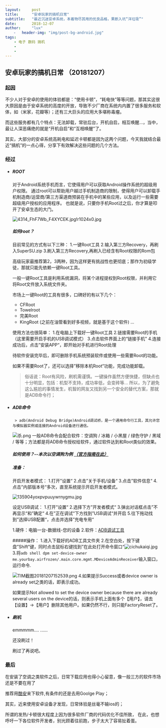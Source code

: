 ```yaml
---
layout:     post
title:      "安卓玩家的搞机日常"
subtitle:   "最近沉迷安卓系统，本着物尽其用的优良品格，果断入坑“洋垃圾”"
date:       2018-12-07
author:     "lux"
	⁃	header-img: "img/post-bg-android.jpg"
tags:
    - 电子 数码 搞机
    -
    -
---
```


## 安卓玩家的搞机日常 （20181207）
>





### 起因
不少人对于安卓的使用的体验都是：“使用卡顿”，“耗电快”等等问题，那其实这很大原因是由于安卓系统的高度的开放，导致不少厂商在系统内内置了很多服务和软体，如（米家，花瓣等）；还有三大巨头的应用大多堪称毒瘤。

而这些服务都有几个特点：无法卸载，常驻后台，开机自启，相互唤醒...，当中，最让人深恶痛绝的就是“开机自启”和“互相唤醒”了。

其实，大部分的安卓系统高耗电和延迟卡顿都是因为这两个问题，今天我就结合最近“搞机”的一点心得，分享下有效解决这些问题的几个方法。


### 经过

* ##### ROOT
	对于Android系统手机而言，它使得用户可以获取Android操作系统的超级用户权限。
    通过root可以帮助用户越过手机制造商的限制，使得用户可以卸载手机制造商/运营商/第三方渠道商预装在手机中的某些应用，以及运行一些需要超级用户授权的应用程序。
    也就是说，只要你手机Root过之后，你才算是叩开了安卓生态的大门。

    ![4314_FhF7Wb_F4XYCEK.jpg!r1024x0.jpg](https://i.loli.net/2018/12/07/5c0a20d9e9641.jpg)

	##### 如何root？
    目前常见的方式有以下三种：
    1.一键Root工具
    2.输入第三方Recovery，再刷入SuperSU.zip
    3.刷入第三方Recovery,再刷入已经含有Root权限的Rom包

    高级玩家最推荐第2，3两种，因为这样更有挑战性也更彻底；那作为初级学徒，那就只能先依赖一键Root工具。

    一般一键Root工具是利用系统漏洞，将某个进程提权到Root权限，并利用它将Root文件放入系统文件夹。

    市场上一键Root的工具有很多，口碑好的有以下几个：
    * CFRoot
    * Towelroot
    * 完美Root
    * KingRoot (之前在油管看到好多视频，就是基于这个软件)
     ...

     使用方法也很简单：
     1.在电脑上下载好一键Root工具
     2.链接需要Root的手机（这里需要开启手机的USB调试模式）
     3.点击软件界面上的“链接手机"
     4.连接成功后，点击”安装APP“，即开始对手机进行Root处理

     待软件安装完毕后，即可删除手机系统预装软件或使用一些需要Root的功能。

     如果不需要Root了，还可以选择”移除本机Root“功能，完成功能卸载。

    > 俗话说：Root有风险，刷机需谨慎。一键操作虽然方便快捷，但缺点也十分明显，包括：机型不支持，成功率低，会变砖等...
    > 所以，为了避免这么尴尬的事情发生，机智的网友又找到另一个安全的替代方案，那就是ADB命令行；

* ##### ADB命令
	   > adb(Android Debug Bridge)Android调试桥，是一个通用命令行工具，其允许您与模拟器实例或连接的Android设备进行通信。

    ![杀.png](https://i.loli.net/2018/12/07/5c0a1ceb4ef97.png)
	一般ADB命令会配合软件：空调狗 / 冰箱 / 小黑屋 / 绿色守护 / 黑域  /  等等；方法都是将ADB命令授权给软件，通过软件达到和Root类似的效果。

    ##### 如何使用？--本次以空调狗为例 [（官方指南在此）](https://github.com/hyongbai/AirFrozenGranter)

	##### 准备：

    开启开发者模式：
    1.打开”设置“
    2.点击”关于手机/设备“
    3.点击”软件信息“
    4.点击”内部版本号“多次，直至系统提示开启开发者模式。

	![135904yoxpvpuuywrnygmu.jpg](https://i.loli.net/2018/12/07/5c0a1eb7ab474.jpg)

    设定USB调试：
    1.打开”设置“
    2.选择下方”开发者模式“
    3.弹出对话框点击”不再显示“和”确定“
    4.在”正在调试“下方找到”USB调试“并开启
    5.往下拖动找到”选择USB配置“，点击并选择”充电专用“

    1.硬件：电脑一台-数据线-您的设备
    2.软件：[ADB调试工具](https://pan.baidu.com/s/1OTAM1AjngpuNrQpN14ZWUA)

	#####操作：
    1.进入下载好的ADB工具文件夹
    2.在空白处，按下键盘”Shift“键，同时点击鼠标右键找到”在此处打开命令窗口“![cichukaiqi.jpg](https://i.loli.net/2018/12/07/5c0a1cea359be.jpg)
    3.将`` adb shell dpm set-device-owner me.yourbay.airfrozen/.main.core.mgmt.MDeviceAdminReceiver ``输入窗口，运行命令.

    ![TIM截图20181207152539.png](https://i.loli.net/2018/12/07/5c0a2087c1101.png)
    4.如果提示Success或者device owner is already set之类的话，即表示成功。

    如果提示Not allowed to set the device owner because there are already several users on the device的话，则表示手机上面有多个【用户】，请去【设置】→【用户】删除其他用户。如果仍然不行，则只能FactoryReset了。


* ##### 刷机

	emmmmm....
    ......

    还没刷过！
    
    刷过了再说吧。

### 最后
在安装了空调之类软件之后，日常下载应用也得小心留意，像一般三方的软件市场还是不要在用了

推荐用[酷安](https://www.coolapk.com)来下软件,有条件的还是去用Goolge Play；

其实，近来使用安卓设备才发现，日常体验是丝毫不输ios的；

所谓的发热/卡顿很大程度上因为很多软件厂商的代码优化不佳所致，
在此，也想呼吁一下各位软件开发者，别光顾着往前跑，步子太大了容易扯着蛋。
